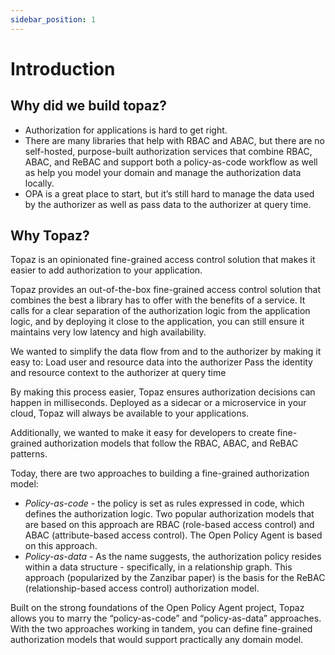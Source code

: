 ```yaml
---
sidebar_position: 1
---
```


# Introduction

## Why did we build topaz?

* Authorization for applications is hard to get right.
* There are many libraries that help with RBAC and ABAC, but there are no self-hosted, purpose-built authorization services that combine RBAC, ABAC, and ReBAC and support both a policy-as-code workflow as well as help you model your domain and manage the authorization data locally.
* OPA is a great place to start, but it’s still hard to manage the data used by the authorizer as well as pass data to the authorizer at query time.

## Why Topaz?
Topaz is an opinionated fine-grained access control solution that makes it easier to add authorization to your application.

Topaz provides an out-of-the-box fine-grained access control solution that combines the best a library has to offer with the benefits of a service. It calls for a clear separation of the authorization logic from the application logic, and by deploying it close to the application, you can still ensure it maintains very low latency and high availability.

We wanted to simplify the data flow from and to the authorizer by making it easy to:
Load user and resource data into the authorizer
Pass the identity and resource context to the authorizer at query time

By making this process easier, Topaz ensures authorization decisions can happen in milliseconds. Deployed as a sidecar or a microservice in your cloud, Topaz will always be available to your applications.

Additionally, we wanted to make it easy for developers to create fine-grained authorization models that follow the RBAC, ABAC, and ReBAC patterns.

Today, there are two approaches to building a fine-grained authorization model:
* _Policy-as-code_ - the policy is set as rules expressed in code, which defines the authorization logic. Two popular authorization models that are based on this approach are RBAC (role-based access control) and ABAC (attribute-based access control).  The Open Policy Agent is based on this approach.
* _Policy-as-data_ - As the name suggests, the authorization policy resides within a data structure - specifically, in a relationship graph. This approach (popularized by the Zanzibar paper) is the basis for the ReBAC (relationship-based access control) authorization model.

Built on the strong foundations of the Open Policy Agent project, Topaz allows you to marry the “policy-as-code” and “policy-as-data” approaches. With the two approaches working in tandem, you can define fine-grained authorization models that would support practically any domain model.

